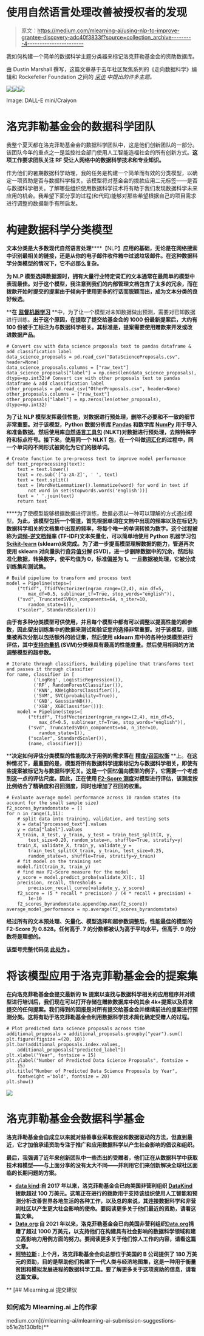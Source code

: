 # 使用自然语言处理改善被授权者的发现

> 原文：<https://medium.com/mlearning-ai/using-nlp-to-improve-grantee-discovery-adc40f3833f?source=collection_archive---------4----------------------->

我如何构建一个简单的数据科学主题分类器来标记洛克菲勒基金会的资助数据库。

由 Dustin Marshall 撰写，这篇文章基于去年社区聚焦系列的《走向数据科学》编辑和 Rockefeller Foundation 之间的 [*采访*](https://towardsdatascience.com/adapting-data-science-tools-for-social-impact-in-philanthropy-73a8a382c79c) *中提出的许多主题。*

![](img/e08ef30c99aee563bd5cd514a963f817.png)![](img/5a6fd969c7939c85a6d818afcce00d6a.png)![](img/d7e98d5ceea709f842fb90a6f3a57fbd.png)

Image: DALL-E mini/Craiyon

# 洛克菲勒基金会的数据科学团队

我整个夏天都在洛克菲勒基金会的数据科学团队中，这是他们创新团队的一部分。该团队今年的重点之一是监控社会部门使用人工智能造福社会的所有创新方式。**这项工作要求团队关注 RF 受让人网络中的数据科学技术和专业知识。**

作为他们的暑期数据科学助理，我的任务是构建一个简单而有效的分类模型，以确定一项资助是否与数据科学相关。该模型将对基金会的拨款应用二元标签——是否与数据科学相关。了解哪些组织使用数据科学技术将有助于我们发现数据科学未来应用的机会。我希望下面分享的过程(和代码)能够对那些希望根据自己的项目需求进行调整的数据新手有所启发。

# 构建数据科学分类模型

**文本分类是大多数现代自然语言处理**[](https://towardsdatascience.com/your-guide-to-natural-language-processing-nlp-48ea2511f6e1)****【NLP】**应用的基础，无论是在网络搜索中识别最相关的链接，还是从你的电子邮件收件箱中过滤垃圾邮件。在这种数据科学分类模型的情况下，它不必那么复杂。**

****为 NLP 模型选择数据源时，拥有大量行业特定词汇的文本通常在最简单的模型中表现最佳**。对于这个模型，我注意到我们的内部管理文档包含了太多的冗余，而在拨款开始时提交的提案由于倾向于使用更多的行话而脱颖而出，成为文本分类的良好候选。**

****在** [**监督机器学习**](https://towardsdatascience.com/supervised-vs-unsupervised-learning-14f68e32ea8d) **中，为了让一个模型对未知数据做出预测，需要对已知数据进行训练。**出于这个原因，在提取了提交给基金会的 1000 份最新提案后，大约有 100 份被手工标注为与数据科学相关。其标准是，提案需要使用赠款来开发或改进数据产品。**

```
# Convert csv with data science proposals text to pandas dataframe & add classification label
data_science_proposals = pd.read_csv("DataScienceProposals.csv", header=None)
data_science_proposals.columns = ["raw_text"]
data_science_proposals["label"] = np.ones(len(data_science_proposals), dtype=np.int32)# Convert csv with other proposals text to pandas dataframe & add classification label
other_proposals = pd.read_csv("OtherProposals.csv", header=None)
other_proposals.columns = ["raw_text"]
other_proposals["label"] = np.zeros(len(other_proposals), dtype=np.int32)
```

****为了让 NLP 模型发挥最佳性能，对数据进行预处理，删除不必要和不一致的细节非常重要。对于该模型，Python 数据分析库 [Pandas](https://pandas.pydata.org/) 和数学库 [NumPy](https://numpy.org/) 用于导入和准备数据。然后使用库[自然语言工具包](https://www.nltk.org/) (NLKT)对数据进行预处理，去除特殊字符和标点符号。接下来，使用同一个 NLKT 包，在一个叫做[词汇化](https://towardsdatascience.com/stemming-lemmatization-what-ba782b7c0bd8)的过程中，同一个单词的不同形式被简化为它们的根单词。****

```
# Create function to pre-process text to improve model performance
def text_preprocessing(text):
    text = text.lower()
    text = re.sub('[^a-zA-Z]', ' ', text)
    text = text.split() 
    text = [WordNetLemmatizer().lemmatize(word) for word in text if 
        not word in set(stopwords.words('english'))]
    text = ' '.join(text)
    return text
```

****为了使模型能够根据数据进行训练，数据必须以一种可以理解的方式通过模型。**为此，该模型包括一个管道，首先根据单词在文档中出现的频率以及在标记为数据科学相关的文档集中出现的频率，将每个唯一的单词转换为数字。这个过程被称为[词频-逆文档频率](https://towardsdatascience.com/tf-idf-for-document-ranking-from-scratch-in-python-on-real-world-dataset-796d339a4089#:~:text=TF%2DIDF%20stands%20for%20%E2%80%9CTerm,Information%20Retrieval%20and%20Text%20Mining.) (TF-IDF)文本矢量化，可以简单地使用 Python 机器学习包 [Scikit-learn](https://scikit-learn.org/stable/) (sklearn)来完成。为了进一步提高模型理解数据的能力，管道再次使用 sklearn 对向量执行[奇异值分解](https://towardsdatascience.com/singular-value-decomposition-158469b433ad) (SVD)，进一步删除数据中的冗余，然后标准化数据，转换数字，使平均值为 0，标准偏差为 1。一旦数据被处理，它被分成训练集和测试集。**

```
# Build pipeline to transform and process text
model = Pipeline(steps=[
    ("tfidf", TfidfVectorizer(ngram_range=(2,4), min_df=5, 
        max_df=0.5, sublinear_tf=True, stop_words="english")), 
    ("svd", TruncatedSVD(n_components=64, n_iter=10, 
        random_state=1)),
    ("scaler", StandardScaler()))
```

****由于有多种分类模型可供使用，并且每个模型中都有可以调整以提高性能的超参数，因此留出训练集中的数据来测试和验证您的选择非常重要**。对于该模型，训练集被再次分割以包括额外的验证集，然后使用 sklearn 库中的各种分类模型进行评估，其中[支持向量机](https://scikit-learn.org/stable/modules/svm.html) (SVM)分类器具有最高的性能度量。然后使用相同的方法调整模型的超参数。**

```
# Iterate through classifiers, building pipeline that transforms text and passes it through classifier
for name, classifier in [
          ('LogReg', LogisticRegression()), 
          ('RF', RandomForestClassifier()),
          ('KNN', KNeighborsClassifier()),
          ('SVM', SVC(probability=True)), 
          ('GNB', GaussianNB()),
          ('XGB', XGBClassifier())]:
    model = Pipeline(steps=[
        ("tfidf", TfidfVectorizer(ngram_range=(2,4), min_df=5, 
            max_df=0.5, sublinear_tf=True, stop_words="english")),
        ("svd", TruncatedSVD(n_components=64, n_iter=10, 
            random_state=1)),
        ("scaler", StandardScaler()),
        (name, classifier)])
```

****决定如何评估分类模型的性能取决于用例的需求落在** [**精度/召回权衡**](https://towardsdatascience.com/precision-and-recall-a-comprehensive-guide-with-practical-examples-71d614e3fc43) **上。**在这种情况下，最重要的是，模型将所有数据科学提案标记为与数据科学相关，即使有些提案被标记为与数据科学无关。这是一个回忆偏向模型的例子，它需要一个考虑到这一点的评估尺度。因此，正在使用 [F2-Score 测度](https://towardsdatascience.com/is-f1-the-appropriate-criterion-to-use-what-about-f2-f3-f-beta-4bd8ef17e285)对模型进行评估，该测度按比例结合了精确度和召回测度，同时也增加了召回的权重。**

```
# Evaluate average model performance across 10 random states (to account for the small sample size)
f2_scores_byrandomstate = []
for n in range(1,11):
    # split data into training, validation, and testing sets
    X = data["processed_text"].values
    y = data["label"].values
    X_train, X_test, y_train, y_test = train_test_split(X, y, 
        test_size=0.20, random_state=n, shuffle=True, stratify=y)
    train_X, validate_X, train_y, validate_y =  
        train_test_split(X_train, y_train, test_size=0.25, 
        random_state=n, shuffle=True, stratify=y_train)
    # fit model on the training set
    model.fit(train_X, train_y)
    # find max F2-Score measure for the model
    y_score = model.predict_proba(validate_X)[:, 1]
    precision, recall, thresholds = 
        precision_recall_curve(validate_y, y_score)
    f2_score = (5 * recall * precision) / (4 * recall + precision) + 
        1e-10
    f2_scores_byrandomstate.append(np.max(f2_score))
average_model_performance = np.average(f2_scores_byrandomstate)
```

**经过所有的文本预处理、矢量化、模型选择和超参数调整后，性能最佳的模型的 F2-Score 为 0.828。任何高于. 7 的分数都被认为高于平均水平，但高于. 9 的分数将是理想的。**

****该型号完整代码见** [**此处为**](https://gist.github.com/dustinmarshall-rf/95979c8ae1c38630258ccc4cf14c9640) **。****

# **将该模型应用于洛克菲勒基金会的提案集**

**在向洛克菲勒基金会提交最新的 1k 提案以查找与数据科学相关的应用程序并对模型进行培训后，我们现在可以打开存储在赠款数据库中的其余 4k+提案以及将来提交的任何提案。我们得到的回报是对所有提交给基金会并继续前进的提案进行预测分类。这将有助于洛克菲勒基金会利用数据科学技术简化确定受赠人的过程。**

```
# Plot predicted data science proposals across time
additional_proposals = additional_proposals.groupby("year").sum()
plt.figure(figsize =(20, 10))
plt.bar(additional_proposals.index.values, 
    additional_proposals["predicted_label"])
plt.xlabel("Year", fontsize = 15)
plt.ylabel("Number of Predicted Data Science Proposals", fontsize = 
    15)
plt.title("Number of Predicted Data Science Proposals by Year", 
    fontweight ='bold', fontsize = 20)
plt.show()
```

**![](img/e21ddb960d1982fef75da4a27fd15163.png)**

# **洛克菲勒基金会数据科学基金**

**洛克菲勒基金会自成立以来就对慈善事业采取假设和数据驱动的方法，但直到最近，它才加倍承诺资助专注于推广和应用数据科学以产生社会影响的倡议和组织。**

**最后，我强调了近年来创新团队中一些杰出的受赠者，他们正在从数据科学中获取技术和模型——与上面分享的没有太大不同——并利用它们来创新解决全球社区面临的长期问题的方案。**

*   **[**data kind**](https://www.datakind.org/)**:**自 2017 年以来，洛克菲勒基金会已向美国非营利组织 [DataKind](https://www.datakind.org/) 拨款超过 100 万美元。这笔正在进行的拨款用于支持该组织使用人工智能和预测分析改善世界各地生活的各种工作，以及总的来说，其连接数据科学和非营利社区以产生更大社会影响的使命。要阅读更多关于他们最近的资助，请看这篇文章。**
*   **[**Data.org**](https://data.org/)**:**自 2021 年以来，洛克菲勒基金会已向美国非营利组织[Data.org](https://data.org/)捐赠了超过 1000 万美元，以支持他们在构建具有社会影响的数据科学领域和建立高影响力用例方面的努力。要阅读更多关于他们惊人工作的内容，请看这篇文章。**
*   **[**阿特拉斯**](https://www.atlasai.co/) **:** 上个月，洛克菲勒基金会向总部位于美国的 B 公司提供了 180 万美元的资助，目的是帮助他们构建下一代人类与经济地图集，这是一种用于衡量贫困和模拟发展进程的数据科学工具。要了解更多关于这项资助的信息，请看这篇文章。**

**[](/mlearning-ai/mlearning-ai-submission-suggestions-b51e2b130bfb) [## Mlearning.ai 提交建议

### 如何成为 Mlearning.ai 上的作家

medium.com](/mlearning-ai/mlearning-ai-submission-suggestions-b51e2b130bfb)**